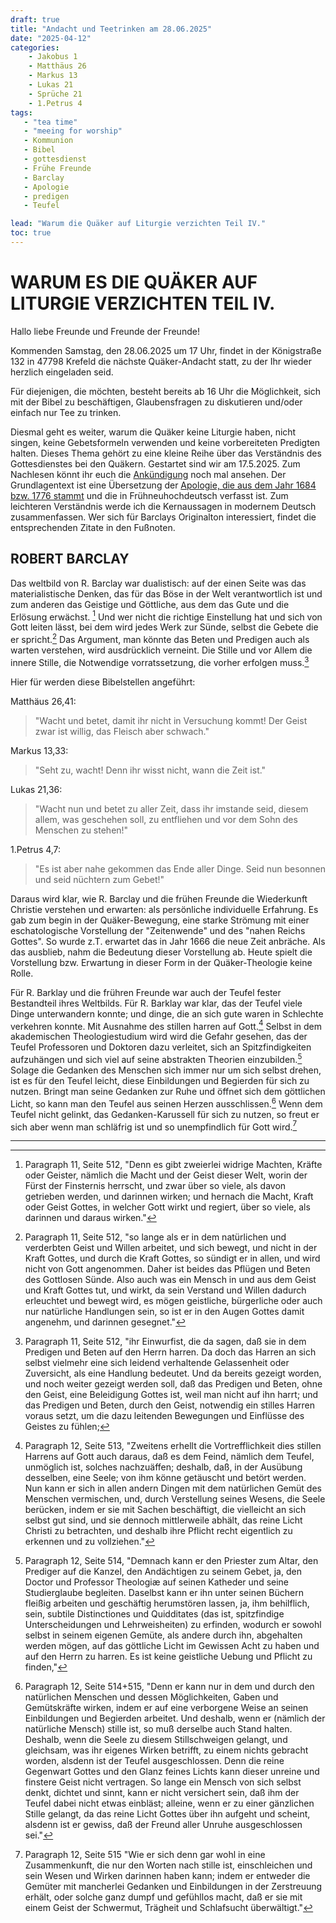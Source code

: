 ```yaml
---
draft: true
title: "Andacht und Teetrinken am 28.06.2025"
date: "2025-04-12"
categories:
	- Jakobus 1
	- Matthäus 26
	- Markus 13
	- Lukas 21
	- Sprüche 21
	- 1.Petrus 4
tags:
   - "tea time"
   - "meeing for worship"
   - Kommunion
   - Bibel
   - gottesdienst
   - Frühe Freunde
   - Barclay
   - Apologie
   - predigen
   - Teufel

lead: "Warum die Quäker auf Liturgie verzichten Teil IV."
toc: true
---
```



WARUM ES DIE QUÄKER AUF LITURGIE VERZICHTEN TEIL IV.
=====================================================

Hallo liebe Freunde und Freunde der Freunde!

Kommenden Samstag, den 28.06.2025 um 17 Uhr, findet in der Königstraße 132 in 47798 Krefeld die nächste Quäker-Andacht statt, zu der Ihr wieder herzlich eingeladen seid.

Für diejenigen, die möchten, besteht bereits ab 16 Uhr die Möglichkeit, sich mit der Bibel zu beschäftigen, Glaubensfragen zu diskutieren und/oder einfach nur Tee zu trinken.

Diesmal geht es weiter, warum die Quäker keine Liturgie haben, nicht singen, keine Gebetsformeln verwenden und keine vorbereiteten Predigten halten. Dieses Thema gehört zu eine kleine Reihe über das Verständnis des Gottesdienstes bei den Quäkern. Gestartet sind wir am 17.5.2025. Zum Nachlesen könnt ihr euch die [Ankündigung](https://quaker-kr.de/post/2025/05-03-gottesdiest/) noch mal ansehen. Der Grundlagentext ist eine Übersetzung der [Apologie, die aus dem Jahr 1684 bzw. 1776 stammt](https://apologie.the-independent-friend.de/) und die in Frühneuhochdeutsch verfasst ist. Zum leichteren Verständnis werde ich die Kernaussagen in modernem Deutsch zusammenfassen. Wer sich für Barclays Originalton interessiert, findet die entsprechenden Zitate in den Fußnoten.

ROBERT BARCLAY
--------------

Das weltbild von R. Barclay war dualistisch: auf der einen Seite was das materialistische Denken, das für das Böse in der Welt verantwortlich ist und zum anderen das Geistige und Göttliche, aus dem das Gute und die Erlösung erwächst. [^foot-001] Und wer nicht die richtige Einstellung hat und sich von Gott leiten lässt, bei dem wird jedes Werk zur Sünde, selbst die Gebete die er spricht.[^foot-002] Das Argument, man könnte das Beten und Predigen auch als warten verstehen, wird ausdrücklich verneint. Die Stille und vor Allem die innere Stille, die Notwendige vorratssetzung, die vorher erfolgen muss.[^foot-003]

Hier für werden diese Bibelstellen angeführt:

Matthäus 26,41:

> "Wacht und betet, damit ihr nicht in Versuchung kommt! Der Geist zwar ist willig, das Fleisch aber schwach."

Markus 13,33:

> "Seht zu, wacht! Denn ihr wisst nicht, wann die Zeit ist."

Lukas 21,36:

> "Wacht nun und betet zu aller Zeit, dass ihr imstande seid, diesem allem, was geschehen soll, zu entfliehen und vor dem Sohn des Menschen zu stehen!"

1.Petrus 4,7:

> "Es ist aber nahe gekommen das Ende aller Dinge. Seid nun besonnen und seid nüchtern zum Gebet!"

Daraus wird klar, wie R. Barclay und die frühen Freunde die Wiederkunft Christie verstehen und erwarten: als persönliche individuelle Erfahrung. Es gab zum begin in der Quäker-Bewegung, eine starke Strömung mit einer eschatologische Vorstellung der "Zeitenwende" und des "nahen Reichs Gottes". So wurde z.T. erwartet das in Jahr 1666 die neue Zeit anbräche. Als das ausblieb, nahm die Bedeutung dieser Vorstellung ab. Heute spielt die Vorstellung bzw. Erwartung in dieser Form in der Quäker-Theologie keine Rolle.

Für R. Barklay und die frühren Freunde war auch der Teufel fester Bestandteil ihres Weltbilds. Für R. Barklay war klar, das der Teufel viele Dinge unterwandern konnte; und dinge, die an sich gute waren in Schlechte verkehren konnte. Mit Ausnahme des stillen harren auf Gott.[^foot-004] Selbst in dem akademischen Theologiestudium wird wird die Gefahr gesehen, das der Teufel Professoren und Doktoren dazu verleitet, sich an Spitzfindigkeiten aufzuhängen und sich viel auf seine abstrakten Theorien einzubilden.[^foot-005] Solage die Gedanken des Menschen sich immer nur um sich selbst drehen, ist es für den Teufel leicht, diese Einbildungen und Begierden für sich zu nutzen. Bringt man seine Gedanken zur Ruhe und öffnet sich dem göttlichen Licht, so kann man den Teufel aus seinen Herzen ausschlissen.[^foot-006] Wenn dem Teufel nicht gelinkt, das Gedanken-Karussell für sich zu nutzen, so freut er sich aber wenn man schläfrig ist und so unempfindlich für Gott wird.[^foot-007]


------

[^foot-001]: Paragraph 11, Seite 512, "Denn es gibt zweierlei widrige Machten,
Kräfte oder Geister, nämlich die Macht und
der Geist dieser Welt, worin der Fürst der Finsternis
herrscht, und zwar über so viele, als davon
getrieben werden, und darinnen wirken; und hernach
die Macht, Kraft oder Geist Gottes, in welcher
Gott wirkt und regiert, über so viele, als darinnen
und daraus wirken."


[^foot-002]: Paragraph 11, Seite 512, "so lange als er in dem natürlichen und
verderbten Geist und Willen arbeitet, und sich bewegt,
und nicht in der Kraft Gottes, und durch
die Kraft Gottes, so sündigt er in allen, und wird
nicht von Gott angenommen.[^foot-11-11-001] Daher ist beides
das Pflügen und Beten des Gottlosen Sünde.
Also auch was ein Mensch in und aus dem Geist und
Kraft Gottes tut, und wirkt, da sein Verstand
und Willen dadurch erleuchtet und bewegt wird, es
mögen geistliche, bürgerliche oder auch nur natürliche
Handlungen sein, so ist er in den Augen Gottes
damit angenehm, und darinnen gesegnet.[^foot-11-11-002]"

[^foot-003]: Paragraph 11, Seite 512, "ihr Einwurfist, die da sagen, daß sie in dem Predigen
und Beten auf den Herrn harren. Da
doch das Harren an sich selbst vielmehr eine sich leidend
verhaltende Gelassenheit oder Zuversicht, als eine
Handlung bedeutet. Und da bereits gezeigt worden,
und noch weiter gezeigt werden soll, daß das
Predigen und Beten, ohne den Geist, eine Beleidigung
Gottes ist, weil man nicht auf ihn harrt;
und das Predigen und Beten, durch den Geist, notwendig
ein stilles Harren voraus setzt, um die dazu
leitenden Bewegungen und Einflüsse des Geistes zu
fühlen;

[^foot-004]: Paragraph 12, Seite 513, "Zweitens erhellt die Vortrefflichkeit dies
stillen Harrens auf Gott auch daraus, daß es
dem Feind, nämlich dem Teufel, unmöglich ist, solches
nachzuäffen; deshalb, daß, in der Ausübung desselben,
eine Seele; von ihm könne getäuscht und betört
werden. Nun kann er sich in allen andern Dingen
mit dem natürlichen Gemüt des Menschen vermischen,
und, durch Verstellung seines Wesens, die
Seele berücken, indem er sie mit Sachen beschäftigt,
die vielleicht an sich selbst gut sind, und sie dennoch mittlerweile
abhält, das reine Licht Christi zu betrachten,
und deshalb ihre Pflicht recht eigentlich zu erkennen und
zu vollziehen."

[^foot-005]: Paragraph 12, Seite 514, "Demnach kann er den Priester
zum Altar, den Prediger auf die Kanzel, den Andächtigen
zu seinem Gebet, ja, den Doctor und
Professor Theologiæ auf seinen Katheder und seine
Studierglaube begleiten. Daselbst kann er ihn unter
seinen Büchern fleißig arbeiten und geschäftig herumstören
lassen, ja, ihm behilflich, sein, subtile Distinctiones
und Quidditates (das ist, spitzfindige Unterscheidungen
und Lehrweisheiten) zu erfinden, wodurch
er sowohl selbst in seinem eigenen Gemüte, als
andere durch ihn, abgehalten werden mögen, auf das
göttliche Licht im Gewissen Acht zu haben und auf
den Herrn zu harren. Es ist keine geistliche Uebung
und Pflicht zu finden,"

[^foot-006]: Paragraph 12, Seite 514+515, "Denn er kann nur in dem und durch den natürlichen
Menschen und dessen Möglichkeiten, Gaben
und Gemütskräfte wirken, indem er auf eine
verborgene Weise an seinen Einbildungen und Begierden
arbeitet. Und deshalb, wenn er (nämlich der
natürliche Mensch) stille ist, so muß derselbe auch
Stand halten. Deshalb, wenn die Seele zu
diesem Stillschweigen gelangt, und gleichsam, was
ihr eigenes Wirken betrifft, zu einem nichts gebracht
worden, alsdenn ist der Teufel ausgeschlossen. Denn
die reine Gegenwart Gottes und den Glanz feines
Lichts kann dieser unreine und finstere Geist nicht
vertragen. So lange ein Mensch von sich selbst denkt,<!-- Seite 515 -->
dichtet und sinnt, kann er nicht versichert sein,
daß ihm der Teufel dabei nicht etwas einbläst; alleine,
wenn er zu einer gänzlichen Stille gelangt,
da das reine Licht Gottes über ihn aufgeht und
scheint, alsdenn ist er gewiss, daß der Freund aller
Unruhe ausgeschlossen sei."

[^foot-007]: Paragraph 12, Seite 515 "Wie er sich denn gar wohl in eine Zusammenkunft,
die nur den Worten nach stille ist, einschleichen und
sein Wesen und Wirken darinnen haben kann; indem
er entweder die Gemüter mit mancherlei Gedanken
und Einbildungen in der Zerstreuung erhält, oder solche
ganz dumpf und gefühllos macht, daß er sie mit einem
Geist der Schwermut, Trägheit und Schlafsucht
überwältigt."

[^foot-11-11-001]: Sprüche 21,4: "Stolz der Augen und Hochmut des Herzens – die Leuchte der Gottlosen ist Sünde."

[^foot-11-11-002]: Jakobus 1,25: " Wer aber in das vollkommene Gesetz der Freiheit hineingeschaut hat und dabei geblieben ist, indem er nicht ein vergesslicher Hörer, sondern ein Täter des Werkes ist, der wird in seinem Tun glückselig sein."